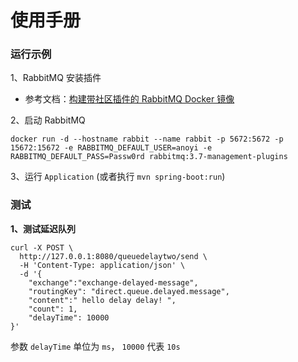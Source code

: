 # 使用手册

### 运行示例

1、RabbitMQ 安装插件

- 参考文档：[构建带社区插件的 RabbitMQ Docker 镜像](https://www.jianshu.com/p/743ff70f6413)

2、启动 RabbitMQ

```
docker run -d --hostname rabbit --name rabbit -p 5672:5672 -p 15672:15672 -e RABBITMQ_DEFAULT_USER=anoyi -e RABBITMQ_DEFAULT_PASS=Passw0rd rabbitmq:3.7-management-plugins
```

3、运行 `Application` (或者执行 `mvn spring-boot:run`)


### 测试

**1、测试延迟队列**

```
curl -X POST \
  http://127.0.0.1:8080/queuedelaytwo/send \
  -H 'Content-Type: application/json' \
  -d '{
	"exchange":"exchange-delayed-message",
	"routingKey": "direct.queue.delayed.message",
	"content":" hello delay delay! ",
	"count": 1,
	"delayTime": 10000
}'
```

参数 `delayTime` 单位为 `ms`， `10000` 代表 `10s`
